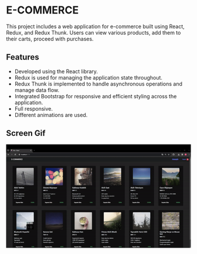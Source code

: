 <h1>E-COMMERCE</h1>

<p>This project includes a web application for e-commerce built using React, Redux, and Redux Thunk. Users can view various products, add them to their carts, proceed with purchases.</p>

<h2>Features</h2>

<ul>
        <li>Developed using the React library.</li>
        <li>Redux is used for managing the application state throughout.</li>
        <li>Redux Thunk is implemented to handle asynchronous operations and manage data flow.</li>
        <li>Integrated Bootstrap for responsive and efficient styling across the application.</li>
        <li>Full responsive.</li>
        <li>Different animations are used.</li>
</ul>

<h2>Screen Gif</h2>

![](gif.gif)

